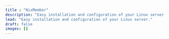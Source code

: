 ```yaml
---
title : "NixMember"
description: "Easy installation and configuration of your Linux server."
lead: "Easy installation and configuration of your Linux server."
draft: false
images: []
---
```

